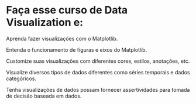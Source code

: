 # Faça esse curso de Data Visualization e:


Aprenda fazer visualizações com o Matplotlib.

Entenda o funcionamento de figuras e eixos do Matplotlib.

Customize suas visualizações com diferentes cores, estilos, anotações, etc.

Visualize diversos tipos de dados diferentes como séries temporais e dados categóricos.

Tenha visualizações de dados possam fornecer assertividades para tomada de decisão baseada em dados.
